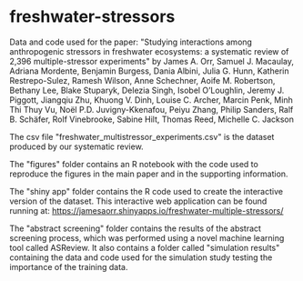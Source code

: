 # freshwater-stressors
Data and code used for the paper: "Studying interactions among anthropogenic stressors in freshwater ecosystems: a systematic review of 2,396 multiple-stressor experiments" by James A. Orr, Samuel J. Macaulay, Adriana Mordente, Benjamin Burgess, Dania Albini, Julia G. Hunn, Katherin Restrepo-Sulez, Ramesh Wilson, Anne Schechner, Aoife M. Robertson, Bethany Lee, Blake Stuparyk, Delezia Singh, Isobel O’Loughlin, Jeremy J. Piggott, Jiangqiu Zhu, Khuong V. Dinh, Louise C. Archer, Marcin Penk, Minh Thi Thuy Vu, Noël P.D. Juvigny-Kkenafou, Peiyu Zhang, Philip Sanders, Ralf B. Schäfer, Rolf Vinebrooke, Sabine Hilt, Thomas Reed, Michelle C. Jackson

The csv file "freshwater_multistressor_experiments.csv" is the dataset produced by our systematic review. 

The "figures" folder contains an R notebook with the code used to reproduce the figures in the main paper and in the supporting information. 

The "shiny app" folder contains the R code used to create the interactive version of the dataset. This interactive web application can be found running at: https://jamesaorr.shinyapps.io/freshwater-multiple-stressors/

The "abstract screening" folder contains the results of the abstract screening process, which was performed using a novel machine learning tool called ASReview. It also contains a folder called "simulation results" containing the data and code used for the simulation study testing the importance of the training data.
